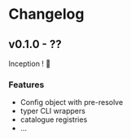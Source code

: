 # Changelog

## v0.1.0 - ??

Inception ! :tada:

### Features

- Config object with pre-resolve
- typer CLI wrappers
- catalogue registries
- ...
